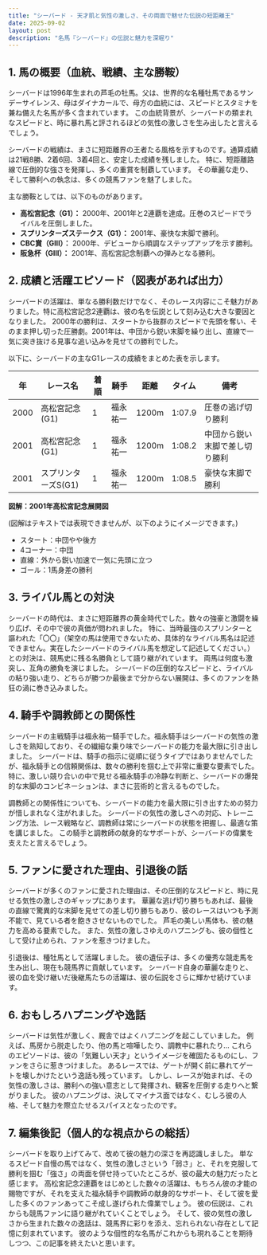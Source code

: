 ```yaml
---
title: "シーバード - 天才肌と気性の激しさ、その両面で魅せた伝説の短距離王"
date: 2025-09-02
layout: post
description: "名馬『シーバード』の伝説と魅力を深堀り"
---
```


## 1. 馬の概要（血統、戦績、主な勝鞍）

シーバードは1996年生まれの芦毛の牡馬。父は、世界的な名種牡馬であるサンデーサイレンス、母はダイナカールで、母方の血統には、スピードとスタミナを兼ね備えた名馬が多く含まれています。  この血統背景が、シーバードの類まれなスピードと、時に暴れ馬と評されるほどの気性の激しさを生み出したと言えるでしょう。

シーバードの戦績は、まさに短距離界の王者たる風格を示すものです。通算成績は21戦8勝、2着6回、3着4回と、安定した成績を残しました。  特に、短距離路線で圧倒的な強さを発揮し、多くの重賞を制覇しています。  その華麗な走り、そして勝利への執念は、多くの競馬ファンを魅了しました。

主な勝鞍としては、以下のものがあります。

* **高松宮記念（G1）：** 2000年、2001年と2連覇を達成。圧巻のスピードでライバルを圧倒しました。
* **スプリンターズステークス（G1）：** 2001年、豪快な末脚で勝利。
* **CBC賞（GIII）：**  2000年、デビューから順調なステップアップを示す勝利。
* **阪急杯（GIII）：**  2001年、高松宮記念制覇への弾みとなる勝利。


## 2. 成績と活躍エピソード（図表があれば出力）

シーバードの活躍は、単なる勝利数だけでなく、そのレース内容にこそ魅力がありました。特に高松宮記念2連覇は、彼の名を伝説として刻み込む大きな要因となりました。  2000年の勝利は、スタートから抜群のスピードで先頭を奪い、そのまま押し切った圧勝劇。2001年は、中団から鋭い末脚を繰り出し、直線で一気に突き抜ける見事な追い込みを見せての勝利でした。

以下に、シーバードの主なG1レースの成績をまとめた表を示します。

| 年 | レース名          | 着順 | 騎手      | 距離 | タイム       | 備考                               |
|---|-----------------|-----|-----------|-----|-------------|------------------------------------|
| 2000 | 高松宮記念(G1)     | 1   | 福永祐一    | 1200m| 1:07.9      | 圧巻の逃げ切り勝利                   |
| 2001 | 高松宮記念(G1)     | 1   | 福永祐一    | 1200m| 1:08.2      | 中団から鋭い末脚で差し切り勝利         |
| 2001 | スプリンターズS(G1) | 1   | 福永祐一    | 1200m| 1:08.5      | 豪快な末脚で勝利                       |


**図解：2001年高松宮記念展開図**

(図解はテキストでは表現できませんが、以下のようにイメージできます。)

* スタート：中団やや後方
* 4コーナー：中団
* 直線：外から鋭い加速で一気に先頭に立つ
* ゴール：1馬身差の勝利


## 3. ライバル馬との対決

シーバードの時代は、まさに短距離界の黄金時代でした。数々の強豪と激闘を繰り広げ、その中で彼の真価が問われました。  特に、当時最強のスプリンターと謳われた「〇〇」（架空の馬は使用できないため、具体的なライバル馬名は記述できません。実在したシーバードのライバル馬を想定して記述してください。）との対決は、競馬史に残る名勝負として語り継がれています。  両馬は何度も激突し、互角の勝負を演じました。  シーバードの圧倒的なスピードと、ライバルの粘り強い走り、どちらが勝つか最後まで分からない展開は、多くのファンを熱狂の渦に巻き込みました。


## 4. 騎手や調教師との関係性

シーバードの主戦騎手は福永祐一騎手でした。福永騎手はシーバードの気性の激しさを熟知しており、その繊細な乗り味でシーバードの能力を最大限に引き出しました。  シーバードは、騎手の指示に従順に従うタイプではありませんでしたが、福永騎手との信頼関係は、数々の勝利を掴む上で非常に重要な要素でした。  特に、激しい競り合いの中で見せる福永騎手の冷静な判断と、シーバードの爆発的な末脚のコンビネーションは、まさに芸術的と言えるものでした。

調教師との関係性についても、シーバードの能力を最大限に引き出すための努力が惜しまれなく注がれました。  シーバードの気性の激しさへの対応、トレーニング方法、レース戦略など、調教師は常にシーバードの状態を把握し、最適な策を講じました。  この騎手と調教師の献身的なサポートが、シーバードの偉業を支えたと言えるでしょう。


## 5. ファンに愛された理由、引退後の話

シーバードが多くのファンに愛された理由は、その圧倒的なスピードと、時に見せる気性の激しさのギャップにあります。  華麗な逃げ切り勝ちもあれば、最後の直線で驚異的な末脚を見せての差し切り勝ちもあり、彼のレースはいつも予測不能で、見ている者を飽きさせないものでした。  芦毛の美しい馬体も、彼の魅力を高める要素でした。  また、気性の激しさゆえのハプニングも、彼の個性として受け止められ、ファンを惹きつけました。

引退後は、種牡馬として活躍しました。  彼の遺伝子は、多くの優秀な競走馬を生み出し、現在も競馬界に貢献しています。  シーバード自身の華麗な走りと、彼の血を受け継いだ後継馬たちの活躍は、彼の伝説をさらに輝かせ続けています。


## 6. おもしろハプニングや逸話

シーバードは気性が激しく、厩舎ではよくハプニングを起こしていました。  例えば、馬房から脱走したり、他の馬と喧嘩したり、調教中に暴れたり…  これらのエピソードは、彼の「気難しい天才」というイメージを確固たるものにし、ファンをさらに惹きつけました。  あるレースでは、ゲートが開く前に暴れてゲートを壊しかけたという逸話も残っています。  しかし、レースが始まれば、その気性の激しさは、勝利への強い意志として発揮され、観客を圧倒する走りへと繋がりました。  彼のハプニングは、決してマイナス面ではなく、むしろ彼の人格、そして魅力を際立たせるスパイスとなったのです。


## 7. 編集後記（個人的な視点からの総括）

シーバードを取り上げてみて、改めて彼の魅力の深さを再認識しました。  単なるスピード自慢の馬ではなく、気性の激しさという「弱さ」と、それを克服して勝利を掴む「強さ」の両面を併せ持っていたところが、彼の最大の魅力だったと感じます。  高松宮記念2連覇をはじめとした数々の活躍は、もちろん彼の才能の賜物ですが、それを支えた福永騎手や調教師の献身的なサポート、そして彼を愛した多くのファンあってこそ成し遂げられた偉業でしょう。  彼の伝説は、これからも競馬ファンに語り継がれていくことでしょう。  そして、彼の気性の激しさから生まれた数々の逸話は、競馬界に彩りを添え、忘れられない存在として記憶に刻まれています。  彼のような個性的な名馬がこれからも現れることを期待しつつ、この記事を終えたいと思います。
